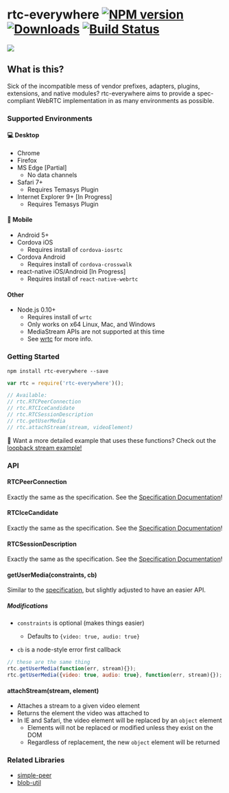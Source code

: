 # rtc-everywhere [![NPM version][npm-image]][npm-url] [![Downloads][downloads-image]][npm-url] [![Build Status][travis-image]][travis-url]

<img src="https://i.imgur.com/xDnqJCo.gif" align="center"/>

## What is this?

Sick of the incompatible mess of vendor prefixes, adapters, plugins, extensions, and native modules? rtc-everywhere aims to provide a spec-compliant WebRTC implementation in as many environments as possible.

### Supported Environments

#### :computer: Desktop

- Chrome
- Firefox
- MS Edge [Partial]
  - No data channels
- Safari 7+
  - Requires Temasys Plugin
- Internet Explorer 9+ [In Progress]
  - Requires Temasys Plugin

#### :iphone: Mobile

- Android 5+
- Cordova iOS
  - Requires install of `cordova-iosrtc`
- Cordova Android
  - Requires install of `cordova-crosswalk`
- react-native iOS/Android [In Progress]
  - Requires install of `react-native-webrtc`

#### Other

- Node.js 0.10+
  - Requires install of `wrtc`
  - Only works on x64 Linux, Mac, and Windows
  - MediaStream APIs are not supported at this time
  - See [wrtc](https://github.com/js-platform/node-webrtc) for more info.

### Getting Started

```
npm install rtc-everywhere --save
```

```js
var rtc = require('rtc-everywhere')();

// Available:
// rtc.RTCPeerConnection
// rtc.RTCIceCandidate
// rtc.RTCSessionDescription
// rtc.getUserMedia
// rtc.attachStream(stream, videoElement)
```

:crystal_ball: Want a more detailed example that uses these functions? Check out the [loopback stream example!](https://github.com/contra/rtc-everywhere/blob/master/examples/loopback/index.js)

### API
#### RTCPeerConnection

Exactly the same as the specification. See the [Specification Documentation](https://developer.mozilla.org/en-US/docs/Web/API/RTCPeerConnection)!

#### RTCIceCandidate

Exactly the same as the specification. See the [Specification Documentation](http://html5index.org/WebRTC%20-%20RTCIceCandidate.html)!

#### RTCSessionDescription

Exactly the same as the specification. See the [Specification Documentation](https://developer.mozilla.org/en-US/docs/Web/API/RTCSessionDescription)!

#### getUserMedia(constraints, cb)

Similar to the [specification](https://developer.mozilla.org/en-US/docs/Web/API/Navigator/getUserMedia), but slightly adjusted to have an easier API.

##### Modifications

- `constraints` is optional (makes things easier)
  - Defaults to `{video: true, audio: true}`

- `cb` is a node-style error first callback

```js
// these are the same thing
rtc.getUserMedia(function(err, stream){});
rtc.getUserMedia({video: true, audio: true}, function(err, stream){});
```

#### attachStream(stream, element)

- Attaches a stream to a given video element
- Returns the element the video was attached to
- In IE and Safari, the video element will be replaced by an `object` element
  - Elements will not be replaced or modified unless they exist on the DOM
  - Regardless of replacement, the new `object` element will be returned

### Related Libraries

- [simple-peer](https://github.com/feross/simple-peer)
- [blob-util](https://github.com/nolanlawson/blob-util)


[downloads-image]: http://img.shields.io/npm/dm/rtc-everywhere.svg
[npm-url]: https://npmjs.org/package/rtc-everywhere
[npm-image]: http://img.shields.io/npm/v/rtc-everywhere.svg
[travis-url]: https://travis-ci.org/contra/rtc-everywhere
[travis-image]: https://travis-ci.org/contra/rtc-everywhere.png?branch=master
[depstat-url]: https://david-dm.org/contra/rtc-everywhere
[depstat-image]: https://david-dm.org/contra/rtc-everywhere.png
[david-url]: https://david-dm.org/contra/rtc-everywhere
[david-image]: https://david-dm.org/contra/rtc-everywhere.png?theme=shields.io
